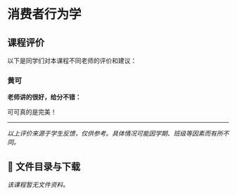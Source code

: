 # 消费者行为学

## 课程评价

以下是同学们对本课程不同老师的评价和建议：

### 黄可

**老师讲的很好，给分不错：**

可可真的是完美！

---

*以上评价来源于学生反馈，仅供参考。具体情况可能因学期、班级等因素而有所不同。*
## 📄 文件目录与下载

_该课程暂无文件资料。_
